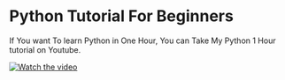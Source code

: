 # Python Tutorial For Beginners

If You want To learn Python in One Hour, You can Take My Python 1 Hour tutorial on Youtube.




[![Watch the video](https://miro.medium.com/max/700/1*g7m4L0NsmV6o98dG5iRU7Q.png)](https://www.youtube.com/watch?v=9q6XbhLawRI)

